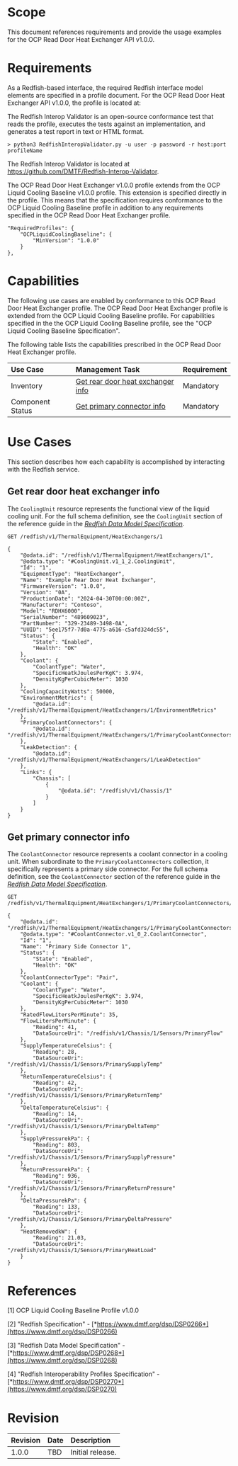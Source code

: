 # Scope

This document references requirements and provide the usage examples for the OCP Read Door Heat Exchanger API v1.0.0.

# Requirements

As a Redfish-based interface, the required Redfish interface model elements are specified in a profile document.
For the OCP Read Door Heat Exchanger API v1.0.0, the profile is located at: <TBD>

The Redfish Interop Validator is an open-source conformance test that reads the profile, executes the tests against an implementation, and generates a test report in text or HTML format.

```
> python3 RedfishInteropValidator.py -u user -p password -r host:port profileName
```

The Redfish Interop Validator is located at https://github.com/DMTF/Redfish-Interop-Validator.

The OCP Read Door Heat Exchanger v1.0.0 profile extends from the OCP Liquid Cooling Baseline v1.0.0 profile.
This extension is specified directly in the profile.
This means that the specification requires conformance to the OCP Liquid Cooling Baseline profile in addition to any requirements specified in the OCP Read Door Heat Exchanger profile.

```
"RequiredProfiles": {
    "OCPLiquidCoolingBaseline": {
        "MinVersion": "1.0.0"
    }
},
```

# Capabilities

The following use cases are enabled by conformance to this OCP Read Door Heat Exchanger profile.
The OCP Read Door Heat Exchanger profile is extended from the OCP Liquid Cooling Baseline profile.
For capabilities specified in the the OCP Liquid Cooling Baseline profile, see the "OCP Liquid Cooling Baseline Specification".

The following table lists the capabilities prescribed in the OCP Read Door Heat Exchanger profile.

| Use Case         | Management Task                                                         | Requirement |
| :---             | :---------                                                              | :---        |
| Inventory        | [Get rear door heat exchanger info](#get-rear-door-heat-exchanger-info) | Mandatory |
| Component Status | [Get primary connector info](#get-primary-connector-info)               | Mandatory |

# Use Cases

This section describes how each capability is accomplished by interacting with the Redfish service.

## Get rear door heat exchanger info

The `CoolingUnit` resource represents the functional view of the liquid cooling unit.
For the full schema definition, see the `CoolingUnit` section of the reference guide in the [*Redfish Data Model Specification*](https://www.dmtf.org/dsp/DSP0268).

```
GET /redfish/v1/ThermalEquipment/HeatExchangers/1

{
    "@odata.id": "/redfish/v1/ThermalEquipment/HeatExchangers/1",
    "@odata.type": "#CoolingUnit.v1_1_2.CoolingUnit",
    "Id": "1",
    "EquipmentType": "HeatExchanger",
    "Name": "Example Rear Door Heat Exchanger",
    "FirmwareVersion": "1.0.0",
    "Version": "0A",
    "ProductionDate": "2024-04-30T00:00:00Z",
    "Manufacturer": "Contoso",
    "Model": "RDHX6000",
    "SerialNumber": "489609023",
    "PartNumber": "329-23489-3498-0A",
    "UUID": "5ee175f7-7d0a-4775-a616-c5afd324dc55",
    "Status": {
        "State": "Enabled",
        "Health": "OK"
    },
    "Coolant": {
        "CoolantType": "Water",
        "SpecificHeatkJoulesPerKgK": 3.974,
        "DensityKgPerCubicMeter": 1030
    },
    "CoolingCapacityWatts": 50000,
    "EnvironmentMetrics": {
        "@odata.id": "/redfish/v1/ThermalEquipment/HeatExchangers/1/EnvironmentMetrics"
    },
    "PrimaryCoolantConnectors": {
        "@odata.id": "/redfish/v1/ThermalEquipment/HeatExchangers/1/PrimaryCoolantConnectors"
    },
    "LeakDetection": {
        "@odata.id": "/redfish/v1/ThermalEquipment/HeatExchangers/1/LeakDetection"
    },
    "Links": {
        "Chassis": [
            {
                "@odata.id": "/redfish/v1/Chassis/1"
            }
        ]
    }
}
```

## Get primary connector info

The `CoolantConnector` resource represents a coolant connector in a cooling unit.
When subordinate to the `PrimaryCoolantConnectors` collection, it specifically represents a primary side connector.
For the full schema definition, see the `CoolantConnector` section of the reference guide in the [*Redfish Data Model Specification*](https://www.dmtf.org/dsp/DSP0268).

```
GET /redfish/v1/ThermalEquipment/HeatExchangers/1/PrimaryCoolantConnectors/1

{
    "@odata.id": "/redfish/v1/ThermalEquipment/HeatExchangers/1/PrimaryCoolantConnectors/1",
    "@odata.type": "#CoolantConnector.v1_0_2.CoolantConnector",
    "Id": "1",
    "Name": "Primary Side Connector 1",
    "Status": {
        "State": "Enabled",
        "Health": "OK"
    },
    "CoolantConnectorType": "Pair",
    "Coolant": {
        "CoolantType": "Water",
        "SpecificHeatkJoulesPerKgK": 3.974,
        "DensityKgPerCubicMeter": 1030
    },
    "RatedFlowLitersPerMinute": 35,
    "FlowLitersPerMinute": {
        "Reading": 41,
        "DataSourceUri": "/redfish/v1/Chassis/1/Sensors/PrimaryFlow"
    },
    "SupplyTemperatureCelsius": {
        "Reading": 28,
        "DataSourceUri": "/redfish/v1/Chassis/1/Sensors/PrimarySupplyTemp"
    },
    "ReturnTemperatureCelsius": {
        "Reading": 42,
        "DataSourceUri": "/redfish/v1/Chassis/1/Sensors/PrimaryReturnTemp"
    },
    "DeltaTemperatureCelsius": {
        "Reading": 14,
        "DataSourceUri": "/redfish/v1/Chassis/1/Sensors/PrimaryDeltaTemp"
    },
    "SupplyPressurekPa": {
        "Reading": 803,
        "DataSourceUri": "/redfish/v1/Chassis/1/Sensors/PrimarySupplyPressure"
    },
    "ReturnPressurekPa": {
        "Reading": 936,
        "DataSourceUri": "/redfish/v1/Chassis/1/Sensors/PrimaryReturnPressure"
    },
    "DeltaPressurekPa": {
        "Reading": 133,
        "DataSourceUri": "/redfish/v1/Chassis/1/Sensors/PrimaryDeltaPressure"
    },
    "HeatRemovedkW": {
        "Reading": 21.03,
        "DataSourceUri": "/redfish/v1/Chassis/1/Sensors/PrimaryHeatLoad"
    }
}
```

# References

\[1\] OCP Liquid Cooling Baseline Profile v1.0.0

\[2\] "Redfish Specification" - [*https://www.dmtf.org/dsp/DSP0266*](https://www.dmtf.org/dsp/DSP0266)

\[3\] "Redfish Data Model Specification" - [*https://www.dmtf.org/dsp/DSP0268*](https://www.dmtf.org/dsp/DSP0268)

\[4\] "Redfish Interoperability Profiles Specification" - [*https://www.dmtf.org/dsp/DSP0270*](https://www.dmtf.org/dsp/DSP0270)

# Revision 

| Revision | Date       | Description |
| :---     | :---       | :---        |
| 1.0.0    | TBD        | Initial release. |
